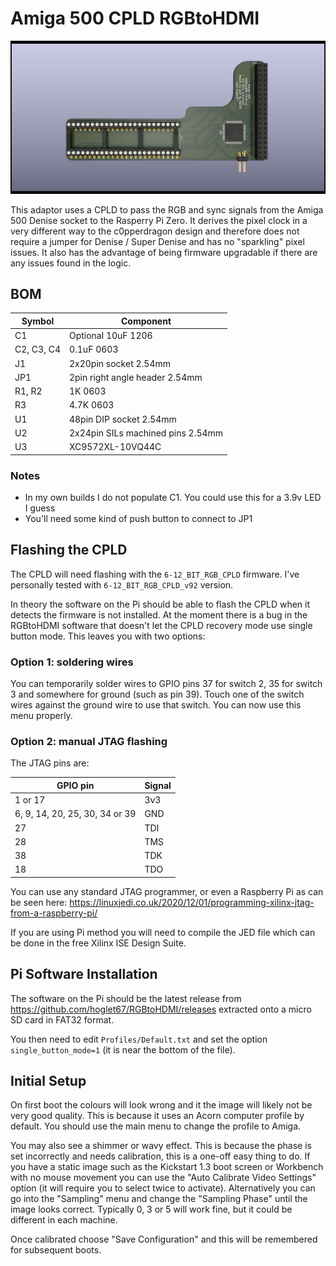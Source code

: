 # Amiga 500 CPLD RGBtoHDMI

![Amiga 500 CPLD RGBtoHDMI](A500top.png)

This adaptor uses a CPLD to pass the RGB and sync signals from the Amiga 500 Denise socket to the Rasperry Pi Zero. It derives the pixel clock in a very different way to the c0pperdragon design and therefore does not require a jumper for Denise / Super Denise and has no "sparkling" pixel issues. It also has the advantage of being firmware upgradable if there are any issues found in the logic.

## BOM

| Symbol     | Component                         |
| ---------- | --------------------------------- |
| C1         | Optional 10uF 1206                |
| C2, C3, C4 | 0.1uF 0603                        |
| J1         | 2x20pin socket 2.54mm             |
| JP1        | 2pin right angle header 2.54mm    |
| R1, R2     | 1K 0603                           |
| R3         | 4.7K 0603                         |
| U1         | 48pin DIP socket 2.54mm           |
| U2         | 2x24pin SILs machined pins 2.54mm |
| U3         | XC9572XL-10VQ44C                  |

### Notes

- In my own builds I do not populate C1. You could use this for a 3.9v LED I guess
- You'll need some kind of push button to connect to JP1

## Flashing the CPLD

The CPLD will need flashing with the `6-12_BIT_RGB_CPLD` firmware. I've personally tested with `6-12_BIT_RGB_CPLD_v92` version.

In theory the software on the Pi should be able to flash the CPLD when it detects the firmware is not installed. At the moment there is a bug in the RGBtoHDMI software that doesn't let the CPLD recovery mode use single button mode. This leaves you with two options:

### Option 1: soldering wires

You can temporarily solder wires to GPIO pins 37 for switch 2, 35 for switch 3 and somewhere for ground (such as pin 39). Touch one of the switch wires against the ground wire to use that switch. You can now use this menu properly.

### Option 2: manual JTAG flashing

The JTAG pins are:

| GPIO pin                       | Signal |
| ------------------------------ | ------ |
| 1 or 17                        | 3v3    |
| 6, 9, 14, 20, 25, 30, 34 or 39 | GND    |
| 27                             | TDI    |
| 28                             | TMS    |
| 38                             | TDK    |
| 18                             | TDO    |

You can use any standard JTAG programmer, or even a Raspberry Pi as can be seen here: https://linuxjedi.co.uk/2020/12/01/programming-xilinx-jtag-from-a-raspberry-pi/

If you are using Pi method you will need to compile the JED file which can be done in the free Xilinx ISE Design Suite.

## Pi Software Installation

The software on the Pi should be the latest release from https://github.com/hoglet67/RGBtoHDMI/releases extracted onto a micro SD card in FAT32 format.

You then need to edit `Profiles/Default.txt` and set the option `single_button_mode=1` (it is near the bottom of the file).

## Initial Setup

On first boot the colours will look wrong and it the image will likely not be very good quality. This is because it uses an Acorn computer profile by default. You should use the main menu to change the profile to Amiga.

You may also see a shimmer or wavy effect. This is because the phase is set incorrectly and needs calibration, this is a one-off easy thing to do. If you have a static image such as the Kickstart 1.3 boot screen or Workbench with no mouse movement you can use the "Auto Calibrate Video Settings" option (it will require you to select twice to activate). Alternatively you can go into the "Sampling" menu and change the "Sampling Phase" until the image looks correct. Typically 0, 3 or 5 will work fine, but it could be different in each machine.

Once calibrated choose "Save Configuration" and this will be remembered for subsequent boots.
